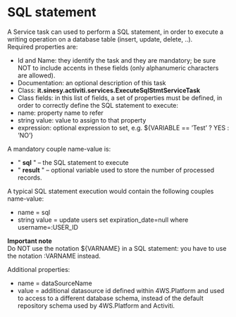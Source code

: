 # SQL statement

A Service task can used to perform a SQL statement, in order to execute a writing operation on a database table \(insert, update, delete, ..\).  
Required properties are:

* Id and Name: they identify the task and they are mandatory; be sure NOT to include accents in these fields \(only alphanumeric characters are allowed\).
* Documentation: an optional description of this task
* Class:  **it.sinesy.activiti.services.ExecuteSqlStmtServiceTask** 
* Class fields: in this list of fields, a set of properties must be defined, in order to correctly define the SQL statement to execute:
* name: property name to refer
* string value: value to assign to that property
* expression: optional expression to set, e.g.  ${VARIABLE == ’Test’ ? YES : ’NO’}

A mandatory couple name-value is:

* " **sql** " – the SQL statement to execute
* " **result** " – optional variable used to store the number of processed records.

A typical SQL statement execution would contain the following couples name-value:

* name = sql
* string value = update users set expiration\_date=null where username=:USER\_ID

**Important note**  
Do NOT use the notation ${VARNAME} in a SQL statement: you have to use the notation :VARNAME instead.

Additional properties:

* name = dataSourceName
* value = additional datasource id defined within 4WS.Platform and used to access to a different database schema, instead of the default repository schema used by 4WS.Platform and Activiti.

